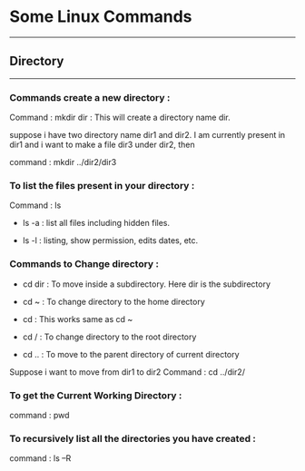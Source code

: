 # Some Linux Commands
---

## Directory
---

### Commands create a new directory :

Command : mkdir dir : This will create a directory name dir.

suppose i have two directory name dir1 and dir2. I am currently present in dir1 and i want to make a file dir3 under dir2, then

command : mkdir ../dir2/dir3

### To list the files present in your directory :

Command : ls

* ls -a : list all files including hidden files.

* ls -l : listing, show permission, edits dates, etc.

### Commands to Change directory :

* cd dir : To move inside a subdirectory. Here dir is the subdirectory

* cd ~ : To change directory to the home directory

* cd : This works same as cd ~ 

* cd / : To change directory to the root directory

* cd .. :  To move to the parent directory of current directory

Suppose i want to move from dir1 to dir2
Command : cd ../dir2/

### To get the Current Working Directory :

command : pwd

### To recursively list all the directories you have created :

command : ls –R
